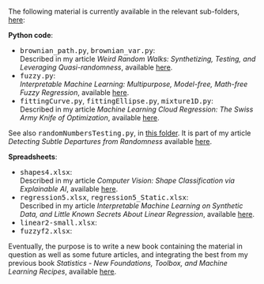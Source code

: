 The following material is currently available in the relevant sub-folders, <a href="https://github.com/VincentGranville/Machine-Learning">here</a>:

<b>Python code</b>:

<ul>
  <li> <kbd>brownian_path.py</kbd>, <kbd>brownian_var.py</kbd>: <br>
   Described in my article <em>Weird Random Walks: Synthetizing, Testing, and Leveraging Quasi-randomness</em>, available <a href="https://mltechniques.com/2022/08/11/weird-random-walks-synthetizing-testing-and-leveraging-quasi-randomness/">here</a>. </li>
  <li> <kbd>fuzzy.py</kbd>: <br>
    <em>Interpretable Machine Learning: Multipurpose, Model-free, Math-free Fuzzy Regression</em>, available <a href="https://mltechniques.com/2022/05/22/fuzzy-regression-a-generic-model-free-math-free-machine-learning-technique/">here</a>. </li>
  <li> <kbd>fittingCurve.py</kbd>, <kbd>fittingEllipse.py</kbd>, <kbd>mixture1D.py</kbd>: <br>
    Described in my article <em>Machine Learning Cloud Regression: The Swiss Army Knife of Optimization</em>, available <a href="https://mltechniques.com/2022/08/25/machine-learning-cloud-regression-the-swiss-army-knife-of-optimization/">here</a>.</li>
</ul>

See also <kbd>randomNumbersTesting.py</kbd>, in <a href="https://github.com/VincentGranville/Experimental-Math-Number-Theory/tree/main/Source-Code">this folder</a>. It is part of my article <em>Detecting Subtle Departures from Randomness
</em> available <a href="https://mltechniques.com/2022/07/23/detecting-subtle-departures-from-randomness/">here</a>. 

<b>Spreadsheets</b>: 

<ul>
  <li> <kbd>shapes4.xlsx</kbd>: <br>
    Described in my article <em>Computer Vision: Shape Classification via Explainable AI</em>, available <a href="https://mltechniques.com/2022/04/20/computer-vision-shape-classification-via-explainable-ai/">here</a>.</li>
  <li> <kbd>regression5.xlsx</kbd>, <kbd>regression5_Static.xlsx</kbd>: <br>
    Described in my article <em>Interpretable Machine Learning on Synthetic Data, and Little Known Secrets About Linear Regression</em>, available   <a href="https://mltechniques.com/2022/05/07/little-known-secrets-about-interpretable-machine-learning-on-synthetic-data/">here</a>.</li>
  <li> <kbd>linear2-small.xlsx</kbd>: </li>
  <li> <kbd>fuzzyf2.xlsx</kbd>: </li>
</ul>

Eventually, the purpose is to write a new book containing the material in question as well as some future articles, and integrating the best from my previous book <em>Statistics - New Foundations, Toolbox, and Machine Learning Recipes</em>, available <a href="https://mltechniques.com/resources/">here</a>.
